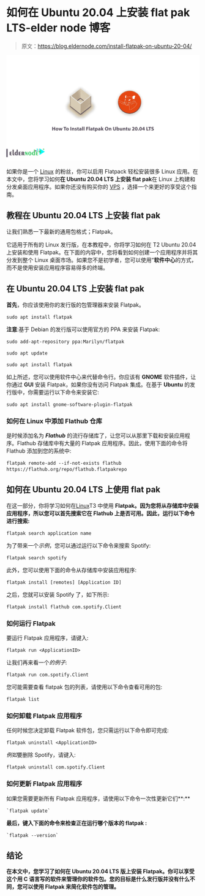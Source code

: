 # 如何在 Ubuntu 20.04 上安装 flat pak LTS-elder node 博客

> 原文：<https://blog.eldernode.com/install-flatpak-on-ubuntu-20-04/>

![How To Install Flatpak On Ubuntu 20.04 LTS](img/ecf7ffc7c882d558d20b3b5f90471f6f.png)

如果你是一个 [Linux](https://eldernode.com/linux-vps/) 的粉丝，你可以启用 Flatpack 轻松安装很多 Linux 应用。在本文中，您将学习如何**在 Ubuntu 20.04 LTS 上安装 flat pak**在 Linux 上构建和分发桌面应用程序。如果你还没有购买你的 [VPS](https://eldernode.com/vps/) ，选择一个来更好的享受这个指南。

## 教程在 Ubuntu 20.04 LTS 上安装 flat pak

让我们熟悉一下最新的通用包格式；Flatpak。

它适用于所有的 Linux 发行版，在本教程中，你将学习如何在 T2 Ubuntu 20.04 上安装和使用 Flatpak。在下面的内容中，您将看到如何创建一个应用程序并将其分发到整个 Linux 桌面市场。如果您不是初学者，您可以使用“**软件中心**的方式，而不是使用安装应用程序容易得多的终端。

## 在 Ubuntu 20.04 LTS 上安装 flat pak

**首先**，你应该使用你的发行版的包管理器来安装 Flatpak。

```
sudo apt install flatpak
```

**注意**:基于 Debian 的发行版可以使用官方的 PPA 来安装 Flatpak:

```
sudo add-apt-repository ppa:Marilyn/flatpak
```

```
sudo apt update
```

```
sudo apt install flatpak
```

如上所述，您可以使用软件中心来代替命令行。你应该有 **GNOME** 软件插件，让你通过 **GUI** 安装 Flatpak，如果你没有访问 Flatpak 集成。在基于 **Ubuntu** 的发行版中，你需要运行以下命令来安装它:

```
sudo apt install gnome-software-plugin-flatpak
```

### 如何在 Linux 中添加 Flathub 仓库

是时候添加名为 ***Flathub*** 的流行存储库了，让您可以从那里下载和安装应用程序。Flathub 存储库中有大量的 Flatpak 应用程序。因此，使用下面的命令将 Flathub 添加到您的系统中:

```
flatpak remote-add --if-not-exists flathub https://flathub.org/repo/flathub.flatpakrepo
```

## 如何在 Ubuntu 20.04 LTS 上使用 flat pak

在这一部分，你将学习如何在[Linux](https://blog.eldernode.com/tag/linux/)T3 中使用 **Flatpak。因为您将从存储库中安装应用程序，所以您可以首先搜索它在 Flathub 上是否可用。因此，运行以下命令进行搜索:**

```
flatpak search application name
```

为了带来一个*示例*，您可以通过运行以下命令来搜索 Spotify:

```
flatpak search spotify
```

此外，您可以使用下面的命令从存储库中安装应用程序:

```
flatpak install [remotes] [Application ID]
```

之后，您就可以安装 Spotify 了，如下所示:

```
flatpak install flathub com.spotify.Client
```

### 如何运行 Flatpak

要运行 Flatpak 应用程序，请键入:

```
flatpak run <ApplicationID>
```

让我们再来看一个*的例子*:

```
flatpak run com.spotify.Client
```

您可能需要查看 flatpak 包的列表，请使用以下命令查看可用的包:

```
flatpak list
```

### 如何卸载 Flatpak 应用程序

任何时候您决定卸载 Flatpak 软件包，您只需运行以下命令即可完成:

```
flatpak uninstall <ApplicationID>
```

*例如*要删除 Spotify，请键入:

```
flatpak uninstall com.spotify.Client
```

### 如何更新 Flatpak 应用程序

如果您需要更新所有 Flatpak 应用程序，请使用以下命令一次性更新它们**:**

```
`flatpak update`
```

**最后，键入下面的命令来检查正在运行哪个版本的 **flatpak** :**

```
`flatpak --version`
```

## **结论**

**在本文中，您学习了如何在 Ubuntu 20.04 LTS 版上安装 Flatpak。你可以享受这个用 C 语言写的软件来管理你的软件包。您的目标是什么发行版并没有什么不同，您可以使用 Flatpak 来简化软件包的管理。**